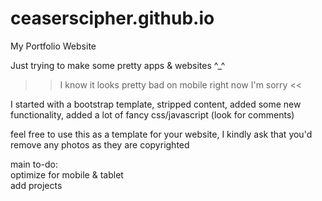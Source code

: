 # ceaserscipher.github.io
My Portfolio Website 

Just trying to make some pretty apps & websites ^_^ 

>> I know it looks pretty bad on mobile right now I'm sorry <<

I started with a bootstrap template, stripped content, added some new functionality, 
added a lot of fancy css/javascript (look for comments)

feel free to use this as a template for your website, 
I kindly ask that you'd remove any photos as they are copyrighted

main to-do: 
</br>optimize for mobile & tablet 
</br>add projects
            
            
